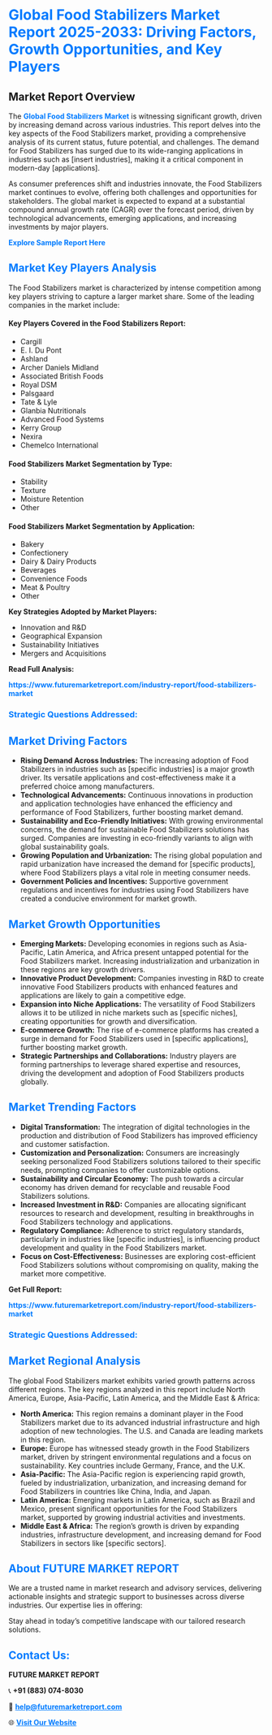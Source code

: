 <h1 style="color: #007BFF;">Global Food Stabilizers Market Report 2025-2033: Driving Factors, Growth Opportunities, and Key Players</h1>

<section id="overview">
<h2>Market Report Overview</h2>
<p>The <a href="https://www.futuremarketreport.com/industry-report/food-stabilizers-market" style="color: #007BFF; text-decoration: none;"><strong>Global Food Stabilizers Market</strong></a> is witnessing significant growth, driven by increasing demand across various industries. This report delves into the key aspects of the Food Stabilizers market, providing a comprehensive analysis of its current status, future potential, and challenges. The demand for Food Stabilizers has surged due to its wide-ranging applications in industries such as [insert industries], making it a critical component in modern-day [applications].</p>
<p>As consumer preferences shift and industries innovate, the Food Stabilizers market continues to evolve, offering both challenges and opportunities for stakeholders. The global market is expected to expand at a substantial compound annual growth rate (CAGR) over the forecast period, driven by technological advancements, emerging applications, and increasing investments by major players.</p>
</section>

<section id="overview">
<p><a href="https://www.futuremarketreport.com/request-sample/reportId=51540" style="color: #007BFF; text-decoration: none;"><strong>Explore Sample Report Here</strong></a></p>
</section>

<section id="key-players">
<h2 style="color: #007BFF;">Market Key Players Analysis</h2>
<p>The Food Stabilizers market is characterized by intense competition among key players striving to capture a larger market share. Some of the leading companies in the market include:</p>
<h4>Key Players Covered in the Food Stabilizers Report:</h4>
<ul><li>Cargill</li><li>E. I. Du Pont</li><li>Ashland</li><li>Archer Daniels Midland</li><li>Associated British Foods</li><li>Royal DSM</li><li>Palsgaard</li><li>Tate &amp; Lyle</li><li>Glanbia Nutritionals</li><li>Advanced Food Systems</li><li>Kerry Group</li><li>Nexira</li><li>Chemelco International</li></ul>
<h4>Food Stabilizers Market Segmentation by Type:</h4>
<ul><li>Stability</li><li>Texture</li><li>Moisture Retention</li><li>Other</li></ul>

<h4>Food Stabilizers Market Segmentation by Application:</h4>
<ul><li>Bakery</li><li>Confectionery</li><li>Dairy &amp; Dairy Products</li><li>Beverages</li><li>Convenience Foods</li><li>Meat &amp; Poultry</li><li>Other</li></ul>
<p><strong>Key Strategies Adopted by Market Players:</strong></p>
<ul>
<li>Innovation and R&D</li>
<li>Geographical Expansion</li>
<li>Sustainability Initiatives</li>
<li>Mergers and Acquisitions</li>
</ul>
</section>

<section>
<p><strong>Read Full Analysis: </strong></p><a href="https://www.futuremarketreport.com/industry-report/food-stabilizers-market" style="color: #007BFF; text-decoration: none;"><strong>https://www.futuremarketreport.com/industry-report/food-stabilizers-market</strong></a>
<h3 style="color: #007BFF;">Strategic Questions Addressed:</h3>
</section>

<section id="driving-factors">
<h2 style="color: #007BFF;">Market Driving Factors</h2>
<ul>
<li><strong>Rising Demand Across Industries:</strong> The increasing adoption of Food Stabilizers in industries such as [specific industries] is a major growth driver. Its versatile applications and cost-effectiveness make it a preferred choice among manufacturers.</li>
<li><strong>Technological Advancements:</strong> Continuous innovations in production and application technologies have enhanced the efficiency and performance of Food Stabilizers, further boosting market demand.</li>
<li><strong>Sustainability and Eco-Friendly Initiatives:</strong> With growing environmental concerns, the demand for sustainable Food Stabilizers solutions has surged. Companies are investing in eco-friendly variants to align with global sustainability goals.</li>
<li><strong>Growing Population and Urbanization:</strong> The rising global population and rapid urbanization have increased the demand for [specific products], where Food Stabilizers plays a vital role in meeting consumer needs.</li>
<li><strong>Government Policies and Incentives:</strong> Supportive government regulations and incentives for industries using Food Stabilizers have created a conducive environment for market growth.</li>
</ul>
</section>

<section id="growth-opportunities">
<h2 style="color: #007BFF;">Market Growth Opportunities</h2>
<ul>
<li><strong>Emerging Markets:</strong> Developing economies in regions such as Asia-Pacific, Latin America, and Africa present untapped potential for the Food Stabilizers market. Increasing industrialization and urbanization in these regions are key growth drivers.</li>
<li><strong>Innovative Product Development:</strong> Companies investing in R&D to create innovative Food Stabilizers products with enhanced features and applications are likely to gain a competitive edge.</li>
<li><strong>Expansion into Niche Applications:</strong> The versatility of Food Stabilizers allows it to be utilized in niche markets such as [specific niches], creating opportunities for growth and diversification.</li>
<li><strong>E-commerce Growth:</strong> The rise of e-commerce platforms has created a surge in demand for Food Stabilizers used in [specific applications], further boosting market growth.</li>
<li><strong>Strategic Partnerships and Collaborations:</strong> Industry players are forming partnerships to leverage shared expertise and resources, driving the development and adoption of Food Stabilizers products globally.</li>
</ul>
</section>

<section id="trending-factors">
<h2 style="color: #007BFF;">Market Trending Factors</h2>
<ul>
<li><strong>Digital Transformation:</strong> The integration of digital technologies in the production and distribution of Food Stabilizers has improved efficiency and customer satisfaction.</li>
<li><strong>Customization and Personalization:</strong> Consumers are increasingly seeking personalized Food Stabilizers solutions tailored to their specific needs, prompting companies to offer customizable options.</li>
<li><strong>Sustainability and Circular Economy:</strong> The push towards a circular economy has driven demand for recyclable and reusable Food Stabilizers solutions.</li>
<li><strong>Increased Investment in R&D:</strong> Companies are allocating significant resources to research and development, resulting in breakthroughs in Food Stabilizers technology and applications.</li>
<li><strong>Regulatory Compliance:</strong> Adherence to strict regulatory standards, particularly in industries like [specific industries], is influencing product development and quality in the Food Stabilizers market.</li>
<li><strong>Focus on Cost-Effectiveness:</strong> Businesses are exploring cost-efficient Food Stabilizers solutions without compromising on quality, making the market more competitive.</li>
</ul>
</section>

<section>
<p><strong>Get Full Report: </strong></p><a href="https://www.futuremarketreport.com/industry-report/food-stabilizers-market" style="color: #007BFF; text-decoration: none;"><strong>https://www.futuremarketreport.com/industry-report/food-stabilizers-market</strong></a>
<h3 style="color: #007BFF;">Strategic Questions Addressed:</h3>
</section>


<section id="regional-analysis">
<h2 style="color: #007BFF;">Market Regional Analysis</h2>
<p>The global Food Stabilizers market exhibits varied growth patterns across different regions. The key regions analyzed in this report include North America, Europe, Asia-Pacific, Latin America, and the Middle East & Africa:</p>
<ul>
<li><strong>North America:</strong> This region remains a dominant player in the Food Stabilizers market due to its advanced industrial infrastructure and high adoption of new technologies. The U.S. and Canada are leading markets in this region.</li>
<li><strong>Europe:</strong> Europe has witnessed steady growth in the Food Stabilizers market, driven by stringent environmental regulations and a focus on sustainability. Key countries include Germany, France, and the U.K.</li>
<li><strong>Asia-Pacific:</strong> The Asia-Pacific region is experiencing rapid growth, fueled by industrialization, urbanization, and increasing demand for Food Stabilizers in countries like China, India, and Japan.</li>
<li><strong>Latin America:</strong> Emerging markets in Latin America, such as Brazil and Mexico, present significant opportunities for the Food Stabilizers market, supported by growing industrial activities and investments.</li>
<li><strong>Middle East & Africa:</strong> The region’s growth is driven by expanding industries, infrastructure development, and increasing demand for Food Stabilizers in sectors like [specific sectors].</li>
</ul>
</section>

<footer>
<h2 style="color: #007BFF;">About FUTURE MARKET REPORT</h2>
<p>We are a trusted name in market research and advisory services, delivering actionable insights and strategic support to businesses across diverse industries. Our expertise lies in offering:</p>

<p>Stay ahead in today’s competitive landscape with our tailored research solutions.</p>

<h2 style="color: #007BFF;">Contact Us:</h2>
<p><strong>FUTURE MARKET REPORT</strong></p>
<p>📞 <strong>+91 (883) 074-8030</strong></p>
<p>📧 <strong><a href="mailto:help@futuremarketreport.com" style="color: #007BFF;">help@futuremarketreport.com</a></strong></p>
<p>🌐 <strong><a href="https://www.futuremarketreport.com/" style="color: #007BFF;">Visit Our Website</a></strong></p>
</footer>